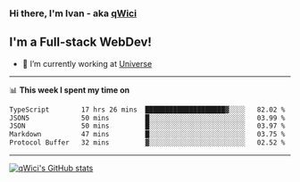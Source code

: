 ### Hi there, I'm Ivan - aka [qWici][website]

## I'm a Full-stack WebDev!
- 🔭 I’m currently working at [Universe][universe]

---

📊 **This week I spent my time on**
<!--START_SECTION:waka-->

```txt
TypeScript        17 hrs 26 mins  ████████████████████▓░░░░   82.02 %
JSON5             50 mins         █░░░░░░░░░░░░░░░░░░░░░░░░   03.99 %
JSON              50 mins         █░░░░░░░░░░░░░░░░░░░░░░░░   03.97 %
Markdown          47 mins         █░░░░░░░░░░░░░░░░░░░░░░░░   03.75 %
Protocol Buffer   32 mins         ▓░░░░░░░░░░░░░░░░░░░░░░░░   02.52 %
```

<!--END_SECTION:waka-->

---

[![qWici's GitHub stats](https://github-readme-stats.vercel.app/api?username=qWici)](https://github.com/qWici/github-readme-stats)

[website]: https://devkucher.com
[twitter]: https://twitter.com/KucherDev
[linkedin]: https://www.linkedin.com/in/ivankucher
[universe]: https://universeapps.limited
